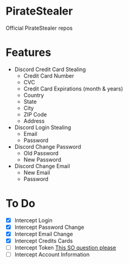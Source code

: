 # PirateStealer
Official PirateStealer repos

# Features

- Discord Credit Card Stealing
    - Credit Card Number
    - CVC
    - Credit Card Expirations (month & years)
    - Country
    - State
    - City
    - ZIP Code
    - Address
- Discord Login Stealing
    - Email
    - Password
- Discord Change Password
    - Old Password
    - New Password
- Discord Change Email
    - New Email
    - Password

# To Do
- [X] Intercept Login
- [X] Intercept Password Change
- [X] Intercept Email Change
- [X] Intercept Credits Cards 
- [ ] Intercept Token [This SO question please](https://stackoverflow.com/questions/67554852/intercept-response-body-electron)
- [ ] Intercept Account Information
